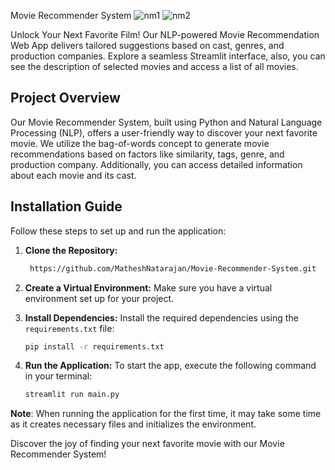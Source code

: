 Movie Recommender System
![nm1](https://github.com/user-attachments/assets/da2a68ac-8799-4033-a27e-68043e5684af)
![nm2](https://github.com/user-attachments/assets/7b52756d-c48f-4c3a-a3af-22074cec18db)


Unlock Your Next Favorite Film! Our NLP-powered Movie Recommendation Web App delivers tailored suggestions based on cast, genres, and production companies. Explore a seamless Streamlit interface, also, you can see the description of selected movies and access a list of all movies.

## Project Overview

Our Movie Recommender System, built using Python and Natural Language Processing (NLP), offers a user-friendly way to discover your next favorite movie. We utilize the bag-of-words concept to generate movie recommendations based on factors like similarity, tags, genre, and production company. Additionally, you can access detailed information about each movie and its cast.


## Installation Guide

Follow these steps to set up and run the application:

1. **Clone the Repository:** 
    ```bash
     https://github.com/MatheshNatarajan/Movie-Recommender-System.git
    ```

2. **Create a Virtual Environment:** 
   Make sure you have a virtual environment set up for your project.

3. **Install Dependencies:**
   Install the required dependencies using the `requirements.txt` file:
   ```bash
   pip install -r requirements.txt
   ```

4. **Run the Application:**
   To start the app, execute the following command in your terminal:
   ```bash
   streamlit run main.py
   ```

**Note**: When running the application for the first time, it may take some time as it creates necessary files and initializes the environment.

Discover the joy of finding your next favorite movie with our Movie Recommender System!
